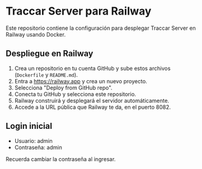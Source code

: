 # Traccar Server para Railway

Este repositorio contiene la configuración para desplegar Traccar Server en Railway usando Docker.

## Despliegue en Railway

1. Crea un repositorio en tu cuenta GitHub y sube estos archivos (`Dockerfile` y `README.md`).
2. Entra a https://railway.app y crea un nuevo proyecto.
3. Selecciona "Deploy from GitHub repo".
4. Conecta tu GitHub y selecciona este repositorio.
5. Railway construirá y desplegará el servidor automáticamente.
6. Accede a la URL pública que Railway te da, en el puerto 8082.

## Login inicial

- Usuario: admin  
- Contraseña: admin

Recuerda cambiar la contraseña al ingresar.
